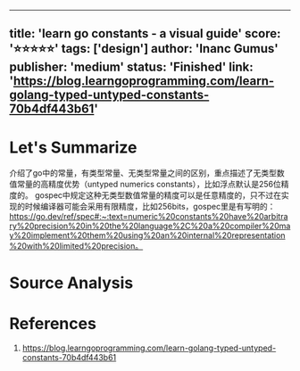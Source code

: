 
---
title: 'learn go constants - a visual guide'
score: '⭐️⭐️⭐️⭐️⭐️'
tags: ['design']
author: 'Inanc Gumus'
publisher: 'medium'
status: 'Finished'
link: 'https://blog.learngoprogramming.com/learn-golang-typed-untyped-constants-70b4df443b61'
---

# Let's Summarize

介绍了go中的常量，有类型常量、无类型常量之间的区别，重点描述了无类型数值常量的高精度优势（untyped numerics constants），比如浮点默认是256位精度的。
gospec中规定这种无类型数值常量的精度可以是任意精度的，只不过在实现的时候编译器可能会采用有限精度，比如256bits，gospec里是有写明的：https://go.dev/ref/spec#:~:text=numeric%20constants%20have%20arbitrary%20precision%20in%20the%20language%2C%20a%20compiler%20may%20implement%20them%20using%20an%20internal%20representation%20with%20limited%20precision。

# Source Analysis



# References
1. https://blog.learngoprogramming.com/learn-golang-typed-untyped-constants-70b4df443b61
